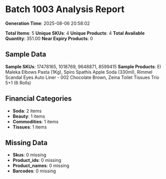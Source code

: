 # Batch 1003 Analysis Report

**Generation Time**: 2025-08-06 20:58:02

**Total Items**: 5
**Unique SKUs**: 4
**Unique Products**: 4
**Total Available Quantity**: 351.00
**Near Expiry Products**: 0

## Sample Data
**Sample SKUs**: 17478165, 1018769, 9648871, 8599415
**Sample Products**: El Maleka Elbows Pasta (1Kg), Spiro Spathis Apple Soda (330ml), Rimmel Scandal Eyes Auto Liner - 002 Chocolate Brown, Zeina Toilet Tissues Trio 5+1 (6 Rolls)

## Financial Categories
- **Soda**: 2 items
- **Beauty**: 1 items
- **Commodities**: 1 items
- **Tissues**: 1 items

## Missing Data
- **Skus**: 0 missing
- **Product_ids**: 0 missing
- **Product_names**: 0 missing
- **Barcodes**: 0 missing
